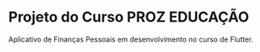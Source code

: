 # Projeto do Curso PROZ EDUCAÇÃO

Aplicativo de Finanças Pessoais em desenvolvimento no curso de Flutter.
